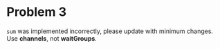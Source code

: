 # Problem 3

`sum` was implemented incorrectly, please update with minimum changes. Use **channels**, not **waitGroups**.
